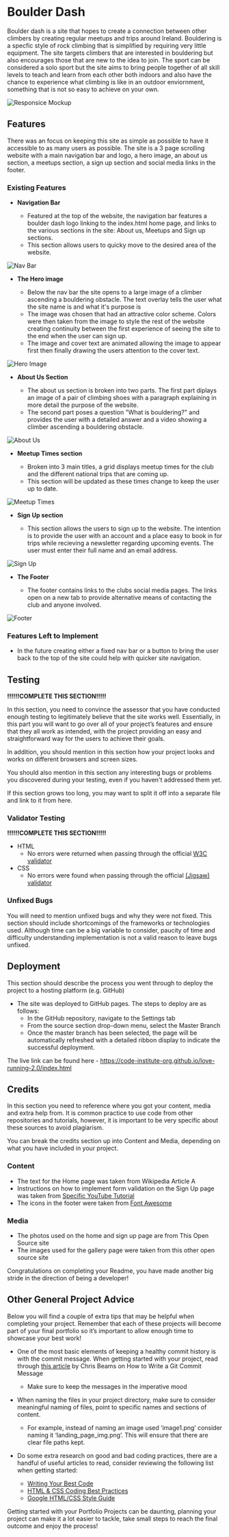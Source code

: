 # Boulder Dash

Boulder dash is a site that hopes to create a connection between other climbers by creating regular meetups and trips around Ireland. Bouldering is a specfic style of rock climbing that is simplified by requiring very little equipment. The site targets climbers that are interested in bouldering but also encourages those that are new to the idea to join. The sport can be considered a solo sport but the site aims to bring people together of all skill levels to teach and learn from each other both indoors and also have the chance to experience what climbing is like in an outdoor enviornment, something that is not so easy to achieve on your own.

![Responsice Mockup](https://github.com/lucyrush/readme-template/blob/master/media/love_running_mockup.png)

## Features 

There was an focus on keeping this site as simple as possible to have it accessible to as many users as possible. The site is a 3 page scrolling website with a main navigation bar and logo, a hero image, an about us section, a meetups section, a sign up section and social media links in the footer.

### Existing Features

- __Navigation Bar__

  - Featured at the top of the website, the navigation bar features a boulder dash logo linking to the index.html home page, and links to the various sections in the site: About us, Meetups and Sign up sections.
  - This section allows users to quicky move to the desired area of the website.

![Nav Bar](docs/screenshots/nav-bar.png)

- __The Hero image__

  - Below the nav bar the site opens to a large image of a climber ascending a bouldering obstacle. The text overlay tells the user what the site name is and what it's purpose is
  - The image was chosen that had an attractive color scheme. Colors were then taken from the image to style the rest of the website creating continuity between the first experience of seeing the site to the end when the user can sign up.
  - The image and cover text are animated allowing the image to appear first then finally drawing the users attention to the cover text.


![Hero Image](docs/screenshots/hero-image.png)

- __About Us Section__

  - The about us section is broken into two parts. The first part diplays an image of a pair of climbing shoes with a paragraph explaining in more detail the purpose of the website.
  - The second part poses a question "What is bouldering?" and provides the user with a detailed answer and a video showing a climber ascending a bouldering obstacle.

![About Us](docs/screenshots/about-us.png)

- __Meetup Times section__

  - Broken into 3 main titles, a grid displays meetup times for the club and the different national trips that are coming up. 
  - This section will be updated as these times change to keep the user up to date. 

![Meetup Times](docs/screenshots/meetups.png)

- __Sign Up section__

  - This section allows the users to sign up to the website. The intention is to provide the user with an account and a place easy to book in for trips while recieving a newsletter regarding upcoming events. The user must enter their full name and an email address.

![Sign Up](docs/screenshots/sign-up.png)

- __The Footer__ 

  - The footer contains links to the clubs social media pages. The links open on a new tab to provide alternative means of contacting the club and anyone involved.

![Footer](docs/screenshots/footer.png)


### Features Left to Implement

- In the future creating either a fixed nav bar or a button to bring the user back to the top of the site could help with quicker site navigation.

## Testing 

**!!!!!!COMPLETE THIS SECTION!!!!!**

In this section, you need to convince the assessor that you have conducted enough testing to legitimately believe that the site works well. Essentially, in this part you will want to go over all of your project’s features and ensure that they all work as intended, with the project providing an easy and straightforward way for the users to achieve their goals.

In addition, you should mention in this section how your project looks and works on different browsers and screen sizes.

You should also mention in this section any interesting bugs or problems you discovered during your testing, even if you haven't addressed them yet.

If this section grows too long, you may want to split it off into a separate file and link to it from here.


### Validator Testing 

**!!!!!!COMPLETE THIS SECTION!!!!!**
- HTML
  - No errors were returned when passing through the official [W3C validator](https://validator.w3.org/nu/?doc=https%3A%2F%2Fajraf101.github.io%2Fboulder_dash%2Findex.html)
- CSS
  - No errors were found when passing through the official [(Jigsaw) validator](https://jigsaw.w3.org/css-validator/validator?uri=https%3A%2F%2Fvalidator.w3.org%2Fnu%2F%3Fdoc%3Dhttps%253A%252F%252Fcode-institute-org.github.io%252Flove-running-2.0%252Findex.html&profile=css3svg&usermedium=all&warning=1&vextwarning=&lang=en#css)

### Unfixed Bugs

You will need to mention unfixed bugs and why they were not fixed. This section should include shortcomings of the frameworks or technologies used. Although time can be a big variable to consider, paucity of time and difficulty understanding implementation is not a valid reason to leave bugs unfixed. 

## Deployment

This section should describe the process you went through to deploy the project to a hosting platform (e.g. GitHub) 

- The site was deployed to GitHub pages. The steps to deploy are as follows: 
  - In the GitHub repository, navigate to the Settings tab 
  - From the source section drop-down menu, select the Master Branch
  - Once the master branch has been selected, the page will be automatically refreshed with a detailed ribbon display to indicate the successful deployment. 

The live link can be found here - https://code-institute-org.github.io/love-running-2.0/index.html 


## Credits 

In this section you need to reference where you got your content, media and extra help from. It is common practice to use code from other repositories and tutorials, however, it is important to be very specific about these sources to avoid plagiarism. 

You can break the credits section up into Content and Media, depending on what you have included in your project. 

### Content 

- The text for the Home page was taken from Wikipedia Article A
- Instructions on how to implement form validation on the Sign Up page was taken from [Specific YouTube Tutorial](https://www.youtube.com/)
- The icons in the footer were taken from [Font Awesome](https://fontawesome.com/)

### Media

- The photos used on the home and sign up page are from This Open Source site
- The images used for the gallery page were taken from this other open source site


Congratulations on completing your Readme, you have made another big stride in the direction of being a developer! 

## Other General Project Advice

Below you will find a couple of extra tips that may be helpful when completing your project. Remember that each of these projects will become part of your final portfolio so it’s important to allow enough time to showcase your best work! 

- One of the most basic elements of keeping a healthy commit history is with the commit message. When getting started with your project, read through [this article](https://chris.beams.io/posts/git-commit/) by Chris Beams on How to Write  a Git Commit Message 
  - Make sure to keep the messages in the imperative mood 

- When naming the files in your project directory, make sure to consider meaningful naming of files, point to specific names and sections of content.
  - For example, instead of naming an image used ‘image1.png’ consider naming it ‘landing_page_img.png’. This will ensure that there are clear file paths kept. 

- Do some extra research on good and bad coding practices, there are a handful of useful articles to read, consider reviewing the following list when getting started:
  - [Writing Your Best Code](https://learn.shayhowe.com/html-css/writing-your-best-code/)
  - [HTML & CSS Coding Best Practices](https://medium.com/@inceptiondj.info/html-css-coding-best-practice-fadb9870a00f)
  - [Google HTML/CSS Style Guide](https://google.github.io/styleguide/htmlcssguide.html#General)

Getting started with your Portfolio Projects can be daunting, planning your project can make it a lot easier to tackle, take small steps to reach the final outcome and enjoy the process! 
